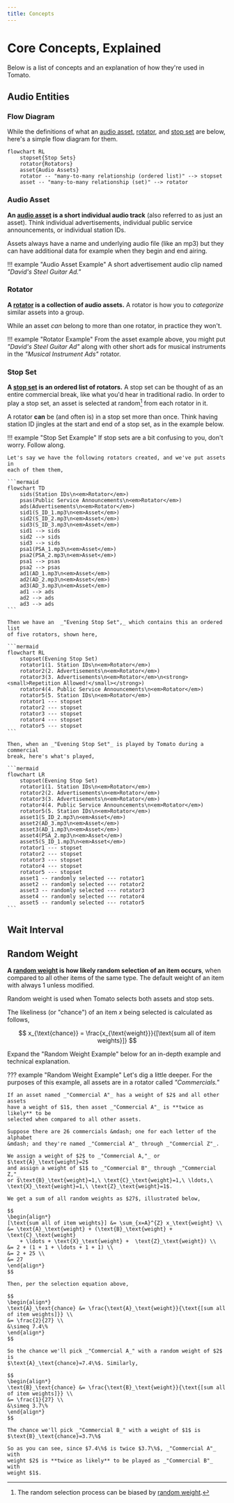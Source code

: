 ```yaml
---
title: Concepts
---
```


# Core Concepts, Explained

Below is a list of concepts and an explanation of how they're used in Tomato.

## Audio Entities

### Flow Diagram

While the definitions of what an [audio asset](#audio-asset), [rotator](#rotator),
and [stop set](#stop-set) are below, here's a simple flow diagram for them.

```mermaid
flowchart RL
    stopset{Stop Sets}
    rotator{Rotators}
    asset{Audio Assets}
    rotator -- "many-to-many relationship (ordered list)" --> stopset
    asset -- "many-to-many relationship (set)" --> rotator
```

### Audio Asset
**An <u>audio asset</u> is a short individual audio track** (also referred to as just
an asset). Think individual advertisements, individual public service
announcements, or individual station IDs.

Assets always have a name and underlying audio file (like an mp3) but they can
have additional data for example when they begin and end airing.

!!! example "Audio Asset Example"
    A short advertisement audio clip named _"David's Steel Guitar Ad."_

### Rotator
**A <u>rotator</u> is a collection of audio assets.** A rotator is how you to
_categorize_ similar assets into a group.

While an asset _can_ belong to more than one rotator, in practice they won't.

!!! example "Rotator Example"
    From the asset example above, you might put _"David's Steel Guitar Ad"_
    along with other short ads for musical instruments in the _"Musical
    Instrument Ads"_ rotator.

### Stop Set
**A <u>stop set</u> is an ordered list of rotators.** A stop set can be thought
of as an entire commercial break, like what you'd hear in traditional radio. In
order to play a stop set, an asset is selected at random[^1] from each rotator
in it.

A rotator **can** be (and often is) in a stop set more than once. Think having
station ID jingles at the start and end of a stop set, as in the example below.

!!! example "Stop Set Example"
    If stop sets are a bit confusing to you, don't worry. Follow along.

    Let's say we have the following rotators created, and we've put assets in
    each of them them,

    ```mermaid
    flowchart TD
        sids(Station IDs\n<em>Rotator</em>)
        psas(Public Service Announcements\n<em>Rotator</em>)
        ads(Advertisements\n<em>Rotator</em>)
        sid1(S_ID_1.mp3\n<em>Asset</em>)
        sid2(S_ID_2.mp3\n<em>Asset</em>)
        sid3(S_ID_3.mp3\n<em>Asset</em>)
        sid1 --> sids
        sid2 --> sids
        sid3 --> sids
        psa1(PSA_1.mp3\n<em>Asset</em>)
        psa2(PSA_2.mp3\n<em>Asset</em>)
        psa1 --> psas
        psa2 --> psas
        ad1(AD_1.mp3\n<em>Asset</em>)
        ad2(AD_2.mp3\n<em>Asset</em>)
        ad3(AD_3.mp3\n<em>Asset</em>)
        ad1 --> ads
        ad2 --> ads
        ad3 --> ads
    ```

    Then we have an  _"Evening Stop Set",_ which contains this an ordered list
    of five rotators, shown here,

    ```mermaid
    flowchart RL
        stopset(Evening Stop Set)
        rotator1(1. Station IDs\n<em>Rotator</em>)
        rotator2(2. Advertisements\n<em>Rotator</em>)
        rotator3(3. Advertisements\n<em>Rotator</em>\n<strong><small>Repetition Allowed!</small></strong>)
        rotator4(4. Public Service Announcements\n<em>Rotator</em>)
        rotator5(5. Station IDs\n<em>Rotator</em>)
        rotator1 --- stopset
        rotator2 --- stopset
        rotator3 --- stopset
        rotator4 --- stopset
        rotator5 --- stopset
    ```

    Then, when an _"Evening Stop Set"_ is played by Tomato during a commercial
    break, here's what's played,

    ```mermaid
    flowchart LR
        stopset(Evening Stop Set)
        rotator1(1. Station IDs\n<em>Rotator</em>)
        rotator2(2. Advertisements\n<em>Rotator</em>)
        rotator3(3. Advertisements\n<em>Rotator</em>)
        rotator4(4. Public Service Announcements\n<em>Rotator</em>)
        rotator5(5. Station IDs\n<em>Rotator</em>)
        asset1(S_ID_2.mp3\n<em>Asset</em>)
        asset2(AD_3.mp3\n<em>Asset</em>)
        asset3(AD_1.mp3\n<em>Asset</em>)
        asset4(PSA_2.mp3\n<em>Asset</em>)
        asset5(S_ID_1.mp3\n<em>Asset</em>)
        rotator1 --- stopset
        rotator2 --- stopset
        rotator3 --- stopset
        rotator4 --- stopset
        rotator5 --- stopset
        asset1 -- randomly selected --- rotator1
        asset2 -- randomly selected --- rotator2
        asset3 -- randomly selected --- rotator3
        asset4 -- randomly selected --- rotator4
        asset5 -- randomly selected --- rotator5
    ```

## Wait Interval

## Random Weight
**A <u>random weight</u> is how likely random selection of an item occurs**,
when compared to all other items of the same type. The default weight of an item
with always $1$ unless modified.

Random weight is used when Tomato selects both assets and stop sets.

The likeliness (or "chance") of an item $x$ being selected is calculated as follows,

$$
x_{\text{chance}} = \frac{x_{\text{weight}}}{[\text{sum all of item weights}]}
$$

Expand the "Random Weight Example" below for an in-depth example and technical
explanation.

??? example "Random Weight Example"
    Let's dig a little deeper. For the purposes of this example, all assets are
    in a rotator called _"Commercials."_

    If an asset named _"Commercial A"_ has a weight of $2$ and all other assets
    have a weight of $1$, then asset _"Commercial A"_ is **twice as likely** to be
    selected when compared to all other assets.

    Suppose there are 26 commercials &mdash; one for each letter of the alphabet
    &mdash; and they're named _"Commercial A"_ through _"Commercial Z"_.

    We assign a weight of $2$ to _"Commercial A,"_ or $\text{A}_\text{weight}=2$
    and assign a weight of $1$ to _"Commercial B"_ through _"Commercial Z,"_
    or $\text{B}_\text{weight}=1,\ \text{C}_\text{weight}=1,\ \ldots,\ \text{X}_\text{weight}=1,\ \text{Z}_\text{weight}=1$.

    We get a sum of all random weights as $27$, illustrated below,

    $$
    \begin{align*}
    [\text{sum all of item weights}] &= \sum_{x=A}^{Z} x_\text{weight} \\
    &= \text{A}_\text{weight} + (\text{B}_\text{weight} + \text{C}_\text{weight}
        + \ldots + \text{X}_\text{weight} +  \text{Z}_\text{weight}) \\
    &= 2 + (1 + 1 + \ldots + 1 + 1) \\
    &= 2 + 25 \\
    &= 27
    \end{align*}
    $$

    Then, per the selection equation above,

    $$
    \begin{align*}
    \text{A}_\text{chance} &= \frac{\text{A}_\text{weight}}{\text{[sum all of item weights]}} \\
    &= \frac{2}{27} \\
    &\simeq 7.4\%
    \end{align*}
    $$

    So the chance we'll pick _"Commercial A_" with a random weight of $2$ is
    $\text{A}_\text{chance}=7.4\%$. Similarly,

    $$
    \begin{align*}
    \text{B}_\text{chance} &= \frac{\text{B}_\text{weight}}{\text{[sum all of item weights]}} \\
    &= \frac{1}{27} \\
    &\simeq 3.7\%
    \end{align*}
    $$

    The chance we'll pick _"Commercial B_" with a weight of $1$ is $\text{B}_\text{chance}=3.7\%$

    So as you can see, since $7.4\%$ is twice $3.7\%$, _"Commercial A"_ with
    weight $2$ is **twice as likely** to be played as _"Commercial B"_ with
    weight $1$.



[^1]: The random selection process can be biased by [random weight](#random-weight).
